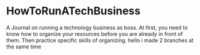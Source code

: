 # HowToRunATechBusiness
A Journal on running a technology business as boss.
At first, you need to know how to organize your resources before you are already in front of them.
Then practice specific skills of organizing.
hello i made 2 branches at the same time
